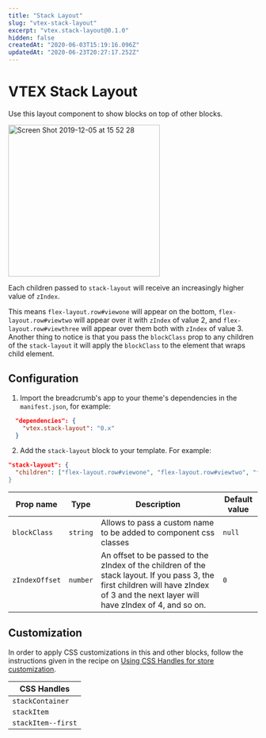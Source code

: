 ```yaml
---
title: "Stack Layout"
slug: "vtex-stack-layout"
excerpt: "vtex.stack-layout@0.1.0"
hidden: false
createdAt: "2020-06-03T15:19:16.096Z"
updatedAt: "2020-06-23T20:27:17.252Z"
---
```

# VTEX Stack Layout

Use this layout component to show blocks on top of other blocks.

<img width="306" alt="Screen Shot 2019-12-05 at 15 52 28" src="https://raw.githubusercontent.com/vtexdocs/dev-portal-content/main/images/vtex-stack-layout-0.png"/>

Each children passed to `stack-layout` will receive an increasingly higher value of `zIndex`.

This means `flex-layout.row#viewone` will appear on the bottom, `flex-layout.row#viewtwo` will appear over it with `zIndex` of value 2, and `flex-layout.row#viewthree` will appear over them both with `zIndex` of value 3. Another thing to notice is that you pass the `blockClass` prop to any children of the `stack-layout` it will apply the `blockClass` to the element that wraps child element.

## Configuration

1. Import the breadcrumb's app to your theme's dependencies in the `manifest.json`, for example:

```json
  "dependencies": {
    "vtex.stack-layout": "0.x"
  }
```

2. Add the `stack-layout` block to your template. For example:

```json
"stack-layout": {
  "children": ["flex-layout.row#viewone", "flex-layout.row#viewtwo", "flex-layout.row#viewthree]
}
```

| Prop name      | Type     | Description                                                                                                                                                                            | Default value |
| -------------- | -------- | -------------------------------------------------------------------------------------------------------------------------------------------------------------------------------------- | ------------- |
| `blockClass`   | `string` | Allows to pass a custom name to be added to component css classes                                                                                                                      | `null`        |
| `zIndexOffset` | `number` | An offset to be passed to the zIndex of the children of the stack layout. If you pass 3, the first children will have zIndex of 3 and the next layer will have zIndex of 4, and so on. | `0`           |

## Customization

In order to apply CSS customizations in this and other blocks, follow the instructions given in the recipe on [Using CSS Handles for store customization](https://vtex.io/docs/recipes/style/using-css-handles-for-store-customization). 

| CSS Handles       |
| ------------------|
| `stackContainer`  |
| `stackItem`       |
| `stackItem--first`|